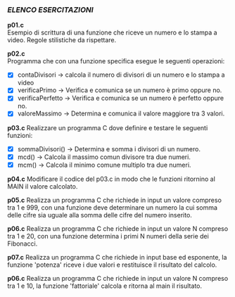 ### *ELENCO ESERCITAZIONI*

**p01.c**  
Esempio di scrittura di una funzione che riceve un numero e lo stampa a video. Regole stilistiche da rispettare.

**p02.c**  
Programma che con una funzione specifica esegue le seguenti operazioni:
- [x] contaDivisori -> calcola il numero di divisori di un numero e lo stampa a video
- [x] verificaPrimo -> Verifica e comunica se un numero è primo oppure no.
- [x] verificaPerfetto -> Verifica e comunica se un numero è perfetto oppure no.
- [x] valoreMassimo -> Determina e comunica il valore maggiore tra 3 valori.

**p03.c**
Realizzare un programma C dove definire e testare le seguenti funzioni:
- [x] sommaDivisori() -> Determina e somma i divisori di un numero.
- [x] mcd() -> Calcola il massimo comun divisore tra due numeri.
- [x] mcm() -> Calcola il minimo comune multiplo tra due numeri.

**p04.c**
Modificare il codice del p03.c in modo che le funzioni ritornino al MAIN il valore calcolato.

**p05.c**
Realizza un programma C che richiede in input un valore compreso tra 1 e 999, con una funzione deve determinare un numero la cui somma delle cifre sia uguale alla somma delle cifre del numero inserito.

**p06.c**
Realizza un programma C che richiede in input un valore N compreso tra 1 e 20, con una funzione determina i primi N numeri della serie dei Fibonacci.

**p07.c**
Realizza un programma C che richiede in input base ed esponente, la funzione 'potenza' riceve i due valori e restituisce il risultato del calcolo.

**p06.c**
Realizza un programma C che richiede in input un valore N compreso tra 1 e 10, la funzione 'fattoriale' calcola e ritorna al main il risultato.
